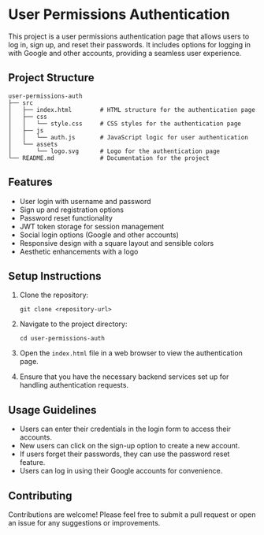 # User Permissions Authentication

This project is a user permissions authentication page that allows users to log in, sign up, and reset their passwords. It includes options for logging in with Google and other accounts, providing a seamless user experience.

## Project Structure

```
user-permissions-auth
├── src
│   ├── index.html        # HTML structure for the authentication page
│   ├── css
│   │   └── style.css     # CSS styles for the authentication page
│   ├── js
│   │   └── auth.js       # JavaScript logic for user authentication
│   └── assets
│       └── logo.svg      # Logo for the authentication page
└── README.md             # Documentation for the project
```

## Features

- User login with username and password
- Sign up and registration options
- Password reset functionality
- JWT token storage for session management
- Social login options (Google and other accounts)
- Responsive design with a square layout and sensible colors
- Aesthetic enhancements with a logo

## Setup Instructions

1. Clone the repository:
   ```
   git clone <repository-url>
   ```

2. Navigate to the project directory:
   ```
   cd user-permissions-auth
   ```

3. Open the `index.html` file in a web browser to view the authentication page.

4. Ensure that you have the necessary backend services set up for handling authentication requests.

## Usage Guidelines

- Users can enter their credentials in the login form to access their accounts.
- New users can click on the sign-up option to create a new account.
- If users forget their passwords, they can use the password reset feature.
- Users can log in using their Google accounts for convenience.

## Contributing

Contributions are welcome! Please feel free to submit a pull request or open an issue for any suggestions or improvements.